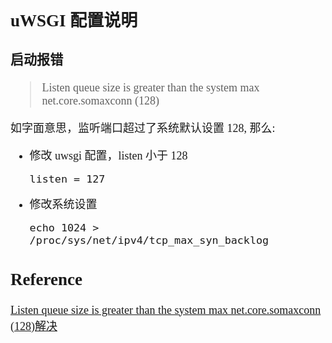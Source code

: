 <font size=4 face='楷体'>

## uWSGI 配置说明

### 启动报错

> Listen queue size is greater than the system max net.core.somaxconn (128)

如字面意思，监听端口超过了系统默认设置 128, 那么:

- 修改 uwsgi 配置，listen 小于 128
  ```shell
  listen = 127
  ```
- 修改系统设置
  ```shell
  echo 1024 > /proc/sys/net/ipv4/tcp_max_syn_backlog
  ```

## Reference

[Listen queue size is greater than the system max net.core.somaxconn (128)解决](https://blog.csdn.net/yaolong336/article/details/78523442)
